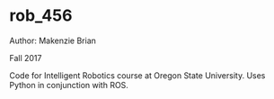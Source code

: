 # rob_456

Author: Makenzie Brian

Fall 2017 

Code for Intelligent Robotics course at Oregon State University. Uses Python in conjunction with ROS.
